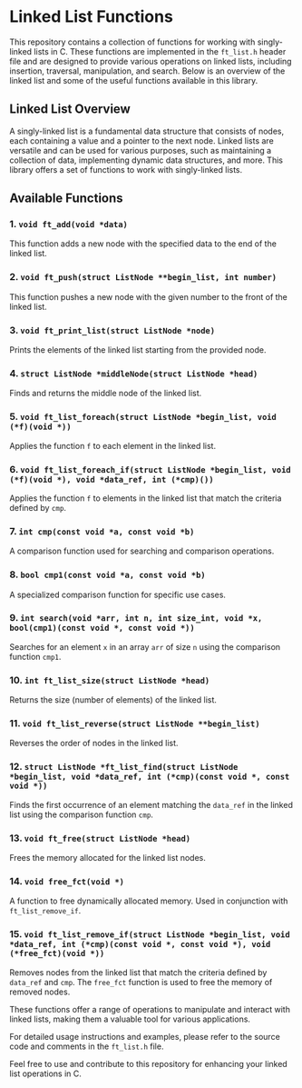 # Linked List Functions

This repository contains a collection of functions for working with singly-linked lists in C. These functions are implemented in the `ft_list.h` header file and are designed to provide various operations on linked lists, including insertion, traversal, manipulation, and search. Below is an overview of the linked list and some of the useful functions available in this library.

## Linked List Overview

A singly-linked list is a fundamental data structure that consists of nodes, each containing a value and a pointer to the next node. Linked lists are versatile and can be used for various purposes, such as maintaining a collection of data, implementing dynamic data structures, and more. This library offers a set of functions to work with singly-linked lists.

## Available Functions

### 1. `void ft_add(void *data)`

This function adds a new node with the specified data to the end of the linked list.

### 2. `void ft_push(struct ListNode **begin_list, int number)`

This function pushes a new node with the given number to the front of the linked list.

### 3. `void ft_print_list(struct ListNode *node)`

Prints the elements of the linked list starting from the provided node.

### 4. `struct ListNode *middleNode(struct ListNode *head)`

Finds and returns the middle node of the linked list.

### 5. `void ft_list_foreach(struct ListNode *begin_list, void (*f)(void *))`

Applies the function `f` to each element in the linked list.

### 6. `void ft_list_foreach_if(struct ListNode *begin_list, void (*f)(void *), void *data_ref, int (*cmp)())`

Applies the function `f` to elements in the linked list that match the criteria defined by `cmp`.

### 7. `int cmp(const void *a, const void *b)`

A comparison function used for searching and comparison operations.

### 8. `bool cmp1(const void *a, const void *b)`

A specialized comparison function for specific use cases.

### 9. `int search(void *arr, int n, int size_int, void *x, bool(cmp1)(const void *, const void *))`

Searches for an element `x` in an array `arr` of size `n` using the comparison function `cmp1`.

### 10. `int ft_list_size(struct ListNode *head)`

Returns the size (number of elements) of the linked list.

### 11. `void ft_list_reverse(struct ListNode **begin_list)`

Reverses the order of nodes in the linked list.

### 12. `struct ListNode *ft_list_find(struct ListNode *begin_list, void *data_ref, int (*cmp)(const void *, const void *))`

Finds the first occurrence of an element matching the `data_ref` in the linked list using the comparison function `cmp`.

### 13. `void ft_free(struct ListNode *head)`

Frees the memory allocated for the linked list nodes.

### 14. `void free_fct(void *)`

A function to free dynamically allocated memory. Used in conjunction with `ft_list_remove_if`.

### 15. `void ft_list_remove_if(struct ListNode *begin_list, void *data_ref, int (*cmp)(const void *, const void *), void (*free_fct)(void *))`

Removes nodes from the linked list that match the criteria defined by `data_ref` and `cmp`. The `free_fct` function is used to free the memory of removed nodes.

These functions offer a range of operations to manipulate and interact with linked lists, making them a valuable tool for various applications.

For detailed usage instructions and examples, please refer to the source code and comments in the `ft_list.h` file.

Feel free to use and contribute to this repository for enhancing your linked list operations in C.
